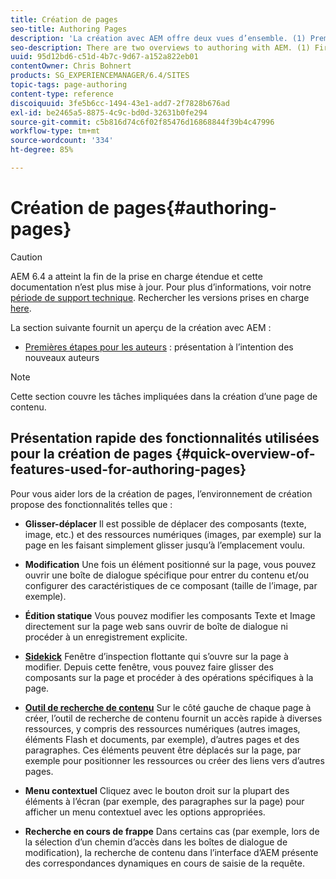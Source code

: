 ```yaml
---
title: Création de pages
seo-title: Authoring Pages
description: 'La création avec AEM offre deux vues d’ensemble. (1) Premières étapes pour les auteurs : une introduction pour les nouveaux auteurs et (2) le Guide rapide pour la création de pages : un guide rapide sur les principales actions (dans les grandes lignes).'
seo-description: There are two overviews to authoring with AEM. (1) First Steps for Authors - an introduction for new authors, and (2) Quick Guide to Authoring Pages - a quick guide (high-level) to the main actions.
uuid: 95d12bd6-c51d-4b7c-9d67-a152a822eb01
contentOwner: Chris Bohnert
products: SG_EXPERIENCEMANAGER/6.4/SITES
topic-tags: page-authoring
content-type: reference
discoiquuid: 3fe5b6cc-1494-43e1-add7-2f7828b676ad
exl-id: be2465a5-8875-4c9c-bd0d-32631b0fe294
source-git-commit: c5b816d74c6f02f85476d16868844f39b4c47996
workflow-type: tm+mt
source-wordcount: '334'
ht-degree: 85%

---
```


# Création de pages{#authoring-pages}

>[!CAUTION]
>
>AEM 6.4 a atteint la fin de la prise en charge étendue et cette documentation n’est plus mise à jour. Pour plus d’informations, voir notre [période de support technique](https://helpx.adobe.com/fr/support/programs/eol-matrix.html). Rechercher les versions prises en charge [here](https://experienceleague.adobe.com/docs/?lang=fr).

La section suivante fournit un aperçu de la création avec AEM :

* [Premières étapes pour les auteurs](/help/sites-classic-ui-authoring/classic-page-author-first-steps.md) : présentation à l’intention des nouveaux auteurs

>[!NOTE]
>
>Cette section couvre les tâches impliquées dans la création d’une page de contenu. <!-- There are many additional features closely related to page authoring, these are covered under [Site and Page Features](/sites-classic-ui-authoring/classic-feature.md). -->

## Présentation rapide des fonctionnalités utilisées pour la création de pages {#quick-overview-of-features-used-for-authoring-pages}

Pour vous aider lors de la création de pages, l’environnement de création propose des fonctionnalités telles que :

* **Glisser-déplacer**
Il est possible de déplacer des composants (texte, image, etc.) et des ressources numériques (images, par exemple) sur la page en les faisant simplement glisser jusqu’à l’emplacement voulu.

* **Modification**
Une fois un élément positionné sur la page, vous pouvez ouvrir une boîte de dialogue spécifique pour entrer du contenu et/ou configurer des caractéristiques de ce composant (taille de l’image, par exemple).

* **Édition statique**
Vous pouvez modifier les composants Texte et Image directement sur la page web sans ouvrir de boîte de dialogue ni procéder à un enregistrement explicite.

* **[Sidekick](/help/sites-classic-ui-authoring/classic-page-author-env-tools.md#sidekickclassicui)**
Fenêtre d’inspection flottante qui s’ouvre sur la page à modifier. Depuis cette fenêtre, vous pouvez faire glisser des composants sur la page et procéder à des opérations spécifiques à la page.

* **[Outil de recherche de contenu](/help/sites-classic-ui-authoring/classic-page-author-env-tools.md#thecontentfinderclassicui)**
Sur le côté gauche de chaque page à créer, l’outil de recherche de contenu fournit un accès rapide à diverses ressources, y compris des ressources numériques (autres images, éléments Flash et documents, par exemple), d’autres pages et des paragraphes. Ces éléments peuvent être déplacés sur la page, par exemple pour positionner les ressources ou créer des liens vers d’autres pages.

* **Menu contextuel**
Cliquez avec le bouton droit sur la plupart des éléments à l’écran (par exemple, des paragraphes sur la page) pour afficher un menu contextuel avec les options appropriées.

* **Recherche en cours de frappe**
Dans certains cas (par exemple, lors de la sélection d’un chemin d’accès dans les boîtes de dialogue de modification), la recherche de contenu dans l’interface d’AEM présente des correspondances dynamiques en cours de saisie de la requête.
